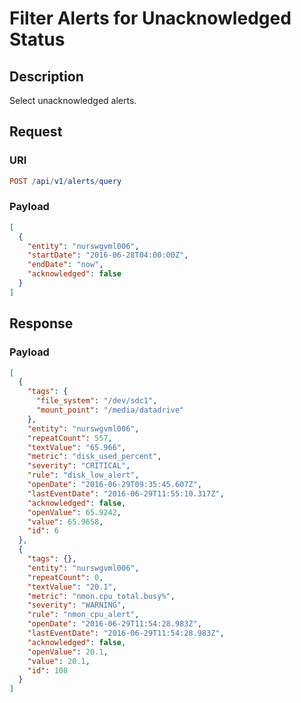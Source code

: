 # Filter Alerts for Unacknowledged Status

## Description

Select unacknowledged alerts.

## Request

### URI

```elm
POST /api/v1/alerts/query
```

### Payload

```json
[
  {
    "entity": "nurswgvml006",
    "startDate": "2016-06-28T04:00:00Z",
    "endDate": "now",
    "acknowledged": false
  }
]
```

## Response

### Payload

```json
[
  {
    "tags": {
      "file_system": "/dev/sdc1",
      "mount_point": "/media/datadrive"
    },
    "entity": "nurswgvml006",
    "repeatCount": 557,
    "textValue": "65.966",
    "metric": "disk_used_percent",
    "severity": "CRITICAL",
    "rule": "disk_low_alert",
    "openDate": "2016-06-29T09:35:45.607Z",
    "lastEventDate": "2016-06-29T11:55:10.317Z",
    "acknowledged": false,
    "openValue": 65.9242,
    "value": 65.9658,
    "id": 6
  },
  {
    "tags": {},
    "entity": "nurswgvml006",
    "repeatCount": 0,
    "textValue": "20.1",
    "metric": "nmon.cpu_total.busy%",
    "severity": "WARNING",
    "rule": "nmon_cpu_alert",
    "openDate": "2016-06-29T11:54:28.983Z",
    "lastEventDate": "2016-06-29T11:54:28.983Z",
    "acknowledged": false,
    "openValue": 20.1,
    "value": 20.1,
    "id": 108
  }
]
```